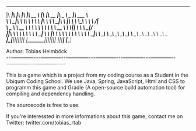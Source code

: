 
 ________  ___  ___  ___  ________        ________  ________  _____ ______   _______      
|\   ____\|\  \|\  \|\  \|\   __  \      |\   ____\|\   __  \|\   _ \  _   \|\  ___ \     
\ \  \___|\ \  \\\  \ \  \ \  \|\  \     \ \  \___|\ \  \|\  \ \  \\\__\ \  \ \   __/|    
 \ \_____  \ \   __  \ \  \ \   ____\     \ \  \  __\ \   __  \ \  \\|__| \  \ \  \_|/__  
  \|____|\  \ \  \ \  \ \  \ \  \___|      \ \  \|\  \ \  \ \  \ \  \    \ \  \ \  \_|\ \ 
    ____\_\  \ \__\ \__\ \__\ \__\          \ \_______\ \__\ \__\ \__\    \ \__\ \_______\
   |\_________\|__|\|__|\|__|\|__|           \|_______|\|__|\|__|\|__|     \|__|\|_______|
   \|_________|                                                                           
                                                                                          
Author: Tobias Heimböck                                                                             
---––––––––---––––––––---––––––––---––––––––---––––––––---––––––––---––––––––---––––––––----

This is a game which is a project from my coding course as a Student in the Ubiqum Coding School. 
We use Java, Spring, JavaScript, Html and CSS to programm this game and Gradle (A open-source build automation tool) 
for compiling and dependency handling.

The sourcecode is free to use.

If you're interessted in more informations about this game, contact me on Twitter: twitter.com/tobias_rtab
